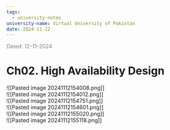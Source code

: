```yaml
---
tags:
  - university-notes
university-name: Virtual University of Pakistan
date: 2024-11-12
---
```


<span style="color: gray;">Dated: 12-11-2024</span>

# Ch02. High Availability Design

![[Pasted image 20241112154008.png]]  
![[Pasted image 20241112154012.png]]  
![[Pasted image 20241112154751.png]]  
![[Pasted image 20241112154601.png]]  
![[Pasted image 20241112155020.png]]  
![[Pasted image 20241112155118.png]]
